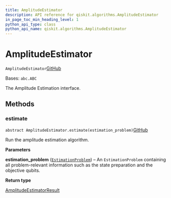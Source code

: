 ```yaml
---
title: AmplitudeEstimator
description: API reference for qiskit.algorithms.AmplitudeEstimator
in_page_toc_min_heading_level: 1
python_api_type: class
python_api_name: qiskit.algorithms.AmplitudeEstimator
---
```


# AmplitudeEstimator

<span id="qiskit.algorithms.AmplitudeEstimator" />

`AmplitudeEstimator`[GitHub](https://github.com/qiskit/qiskit/tree/stable/0.41/qiskit/algorithms/amplitude_estimators/amplitude_estimator.py "view source code")

Bases: `abc.ABC`

The Amplitude Estimation interface.

## Methods

### estimate

<span id="qiskit.algorithms.AmplitudeEstimator.estimate" />

`abstract AmplitudeEstimator.estimate(estimation_problem)`[GitHub](https://github.com/qiskit/qiskit/tree/stable/0.41/qiskit/algorithms/amplitude_estimators/amplitude_estimator.py "view source code")

Run the amplitude estimation algorithm.

**Parameters**

**estimation\_problem** ([`EstimationProblem`](qiskit.algorithms.EstimationProblem "qiskit.algorithms.amplitude_estimators.estimation_problem.EstimationProblem")) – An `EstimationProblem` containing all problem-relevant information such as the state preparation and the objective qubits.

**Return type**

[AmplitudeEstimatorResult](qiskit.algorithms.AmplitudeEstimatorResult "qiskit.algorithms.AmplitudeEstimatorResult")

